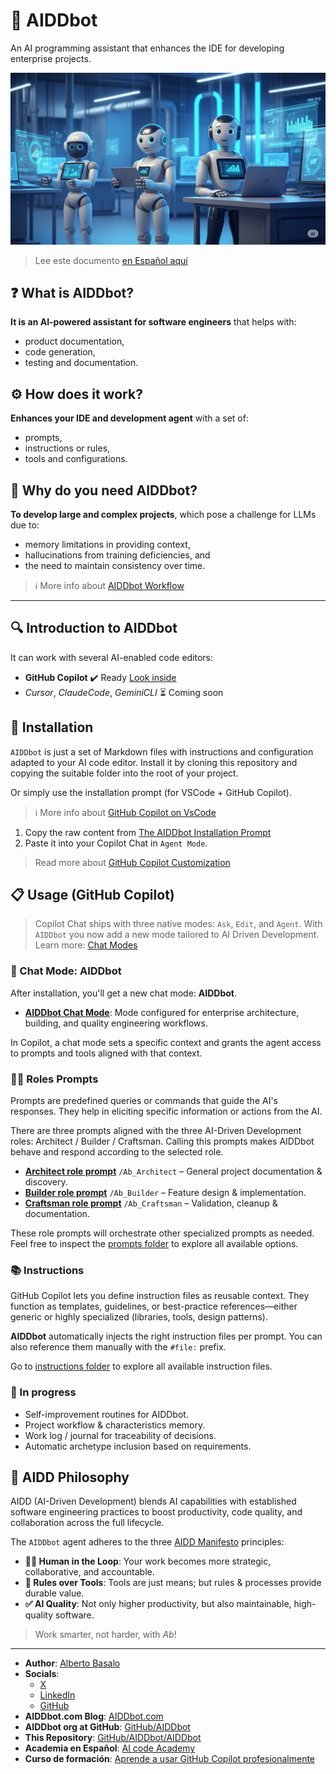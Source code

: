 # 🤖 AIDDbot

An AI programming assistant that enhances the IDE for developing enterprise projects.

![AIDDbot coding agents](./AIDD-bot.png)

> Lee este documento [en Español aquí](https://github.com/AIDDbot/AIDDbot/blob/main/README.es.md)

## ❓ What is AIDDbot?

**It is an AI-powered assistant for software engineers**  that helps with:

- product documentation, 
- code generation, 
- testing and documentation.

## ⚙️ How does it work?

**Enhances your IDE and development agent** with a set of:

- prompts,
- instructions or rules,
- tools and configurations.

## 🎯 Why do you need AIDDbot?

**To develop large and complex projects**, which pose a challenge for LLMs due to:

- memory limitations in providing context,
- hallucinations from training deficiencies, and
- the need to maintain consistency over time.

> ℹ️ More info about [AIDDbot Workflow](https://aiddbot.com/aiddbot-in-your-workflow)

---

## 🔍 Introduction to AIDDbot

It can work with several AI-enabled code editors:

- **GitHub Copilot** ✔️ Ready [Look inside](https://github.com/AIDDbot/AIDDbot/tree/main/.github)
- _Cursor_, _ClaudeCode_, _GeminiCLI_ ⏳ Coming soon


## 🔌 Installation

`AIDDbot` is just a set of Markdown files with instructions and configuration adapted to your AI code editor. Install it by cloning this repository and copying the suitable folder into the root of your project. 

Or simply use the installation prompt (for VSCode + GitHub Copilot).

> ℹ️ More info about [GitHub Copilot on VsCode](https://aiddbot.com/vscode-and-github-copilot/)

1. Copy the raw content from [The AIDDbot Installation Prompt](https://raw.githubusercontent.com/AIDDbot/AIDDbot/refs/heads/main/.github/prompts/Ab_install-for-copilot.prompt.md)
2. Paste it into your Copilot Chat in `Agent Mode`.

> Read more about [GitHub Copilot Customization](https://code.visualstudio.com/docs/copilot/copilot-customization)

## 📋 Usage (GitHub Copilot)

> Copilot Chat ships with three native modes: `Ask`, `Edit`, and `Agent`. With `AIDDbot` you now add a new mode tailored to AI Driven Development. Learn more: [Chat Modes](https://code.visualstudio.com/docs/copilot/chat/chat-modes)

### 🦸 Chat Mode: AIDDbot

After installation, you'll get a new chat mode: **AIDDbot**.

- **[AIDDbot Chat Mode](https://github.com/AIDDbot/AIDDbot/blob/main/.github/chatmodes/AIDDbot.chatmode.md)**: Mode configured for enterprise architecture, building, and quality engineering workflows.

In Copilot, a chat mode sets a specific context and grants the agent access to prompts and tools aligned with that context.

### 🧑‍💻 Roles Prompts

Prompts are predefined queries or commands that guide the AI's responses. They help in eliciting specific information or actions from the AI.

There are three prompts aligned with the three AI-Driven Development roles: Architect / Builder / Craftsman. Calling this prompts makes AIDDbot behave and respond according to the selected role.

- **[Architect role prompt](/.github/prompts/Ab_Architect.prompt.md)** `/Ab_Architect` – General project documentation & discovery.
- **[Builder role prompt](/.github/prompts/Ab_Builder.prompt.md)** `/Ab_Builder` – Feature design & implementation.
- **[Craftsman role prompt](/.github/prompts/Ab_Craftsman.prompt.md)** `/Ab_Craftsman` – Validation, cleanup & documentation.

These role prompts will orchestrate other specialized prompts as needed. Feel free to inspect the [prompts folder](https://github.com/AIDDbot/AIDDbot/tree/main/.github/prompts) to explore all available options.

### 📚 Instructions

GitHub Copilot lets you define instruction files as reusable context. They function as templates, guidelines, or best-practice references—either generic or highly specialized (libraries, tools, design patterns).

**AIDDbot** automatically injects the right instruction files per prompt. You can also reference them manually with the `#file:` prefix.

Go to [instructions folder](https://github.com/AIDDbot/AIDDbot/tree/main/.github/instructions) to explore all available instruction files.

### 🚧 In progress

- Self-improvement routines for AIDDbot.
- Project workflow & characteristics memory.
- Work log / journal for traceability of decisions.
- Automatic archetype inclusion based on requirements.

## 💭 AIDD Philosophy

AIDD (AI-Driven Development) blends AI capabilities with established software engineering practices to boost productivity, code quality, and collaboration across the full lifecycle.

The `AIDDbot` agent adheres to the three [AIDD Manifesto](https://aiddbot.com/aidd-manifesto) principles:

- **🧑‍💻 Human in the Loop**: Your work becomes more strategic, collaborative, and accountable.
- **🔧 Rules over Tools**: Tools are just means; but rules & processes provide durable value.
- **✅ AI Quality**: Not only higher productivity, but also maintainable, high-quality software.

> Work smarter, not harder, with _Ab_!

---

- **Author**: [Alberto Basalo](https://albertobasalo.dev)
- **Socials**:
  - [X](https://x.com/albertobasalo)
  - [LinkedIn](https://www.linkedin.com/in/albertobasalo/)
  - [GitHub](https://github.com/albertobasalo)
- **AIDDbot.com Blog**: [AIDDbot.com](https://aiddbot.com)
- **AIDDbot org at GitHub**: [GitHub/AIDDbot](https://github.com/AIDDbot)
- **This Repository**: [GitHub/AIDDbot/AIDDbot](https://github.com/AIDDbot/AIDDbot)
- **Academia en Español**: [AI code Academy](https://aicode.academy)
- **Curso de formación**: [Aprende a usar GitHub Copilot profesionalmente](https://aicode.academy/cursos/vs-code-copilot/)